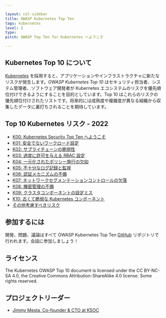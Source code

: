```yaml
---

layout: col-sidebar
title: OWASP Kubernetes Top Ten
tags: kubernetes
level: 2
type: 
pitch: OWASP Top Ten for Kubernetes へようこそ

---
```

## Kubernetes Top 10 について

[Kubernetes](https://kubernetes.io) を採用すると、アプリケーションやインフラストラクチャに新たなリスクが発生します。*OWASP Kubernetes Top 10* はセキュリティ担当者、システム管理者、ソフトウェア開発者が Kubernetes エコシステムのリスクを優先順位付けできるようにすることを目的としています。Top 10 はこれらのリスクの優先順位付けされたリストです。将来的には成熟度や複雑度が異なる組織から収集したデータに裏打ちされることを期待しています。

## Top 10 Kubernetes リスク - 2022

- [K00: Kubernetes Security Top Ten へようこそ](./2022/ja/src/index.md)
- [K01: 安全でないワークロード設定](./2022/ja/src/K01-insecure-workload-configurations.md)
- [K02: サプライチェーンの脆弱性](./2022/ja/src/K02-supply-chain-vulnerabilities.md)
- [K03: 過度に許可を与える RBAC 設定](./2022/ja/src/K03-overly-permissive-rbac.md)
- [K04: 一元化されたポリシー施行の欠如](./2022/ja/src/K04-policy-enforcement.md)
- [K05: 不十分なログ記録と監視](./2022/ja/src/K05-inadequate-logging.md)
- [K06: 認証メカニズムの不備](./2022/ja/src/K06-broken-authentication.md)
- [K07: ネットワークセグメンテーションコントロールの欠落](./2022/ja/src/K07-network-segmentation.md)
- [K08: 機密管理の不備](./2022/ja/src/K08-secrets-management.md)
- [K09: クラスタコンポーネントの設定ミス](./2022/ja/src/K09-misconfigured-cluster-components.md)
- [K10: 古くて脆弱な Kubernetes コンポーネント](./2022/ja/src/K10-vulnerable-components.md)
- [その他考慮すべきリスク](./2022/ja/src/other-risks.md)

## 参加するには

開発、問題、議論はすべて OWASP Kubernetes Top Ten [GitHub](https://github.com/OWASP/www-project-kubernetes-top-ten) リポジトリで行われます。会話に参加しましょう！

## ライセンス

The Kubernetes OWASP Top 10 document is licensed under the CC BY-NC-SA 4.0, the Creative Commons Attribution-ShareAlike 4.0 license. Some rights reserved.

## プロジェクトリーダー

- [Jimmy Mesta, Co-founder & CTO at KSOC](https://twitter.com/jimmesta) 
